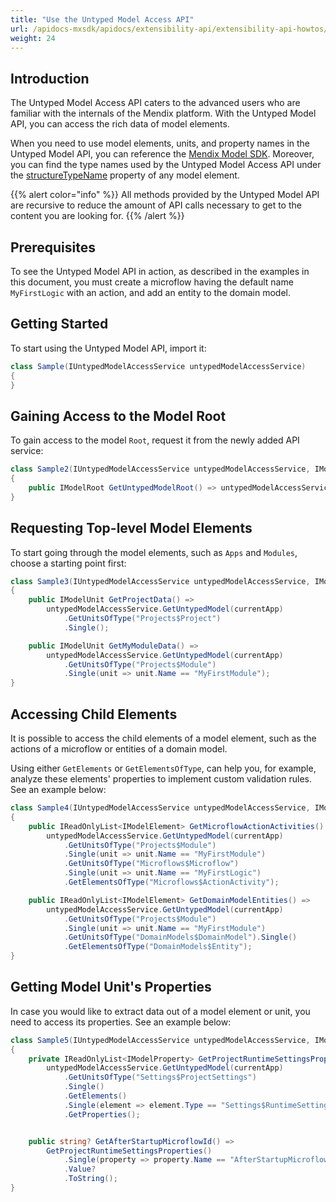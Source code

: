 ```yaml
---
title: "Use the Untyped Model Access API"
url: /apidocs-mxsdk/apidocs/extensibility-api/extensibility-api-howtos/untyped-model-access-api/
weight: 24
---
```


## Introduction

The Untyped Model Access API caters to the advanced users who are familiar with the internals of the Mendix platform. With the Untyped Model API, you can access the rich data of model elements.

When you need to use model elements, units, and property names in the Untyped Model API, you can reference the [Mendix Model SDK](https://apidocs.rnd.mendix.com/modelsdk/latest/index.html). Moreover, you can find the type names used by the Untyped Model Access API under the [structureTypeName](https://apidocs.rnd.mendix.com/modelsdk/latest/classes/Structure.html#structureTypeName) property of any model element.

{{% alert color="info" %}}
All methods provided by the Untyped Model API are recursive to reduce the amount of API calls necessary to get to the content you are looking for.
{{% /alert %}}

## Prerequisites

To see the Untyped Model API in action, as described in the examples in this document, you must create a microflow having the default name `MyFirstLogic` with an action, and add an entity to the domain model.

## Getting Started

To start using the Untyped Model API, import it:

```csharp
class Sample(IUntypedModelAccessService untypedModelAccessService)
{
}
```

## Gaining Access to the Model Root

To gain access to the model `Root`, request it from the newly added API service:

```csharp
class Sample2(IUntypedModelAccessService untypedModelAccessService, IModel currentApp)
{
    public IModelRoot GetUntypedModelRoot() => untypedModelAccessService.GetUntypedModel(currentApp);
}

```

## Requesting Top-level Model Elements

To start going through the model elements, such as `Apps` and `Modules`, choose a starting point first:

```csharp
class Sample3(IUntypedModelAccessService untypedModelAccessService, IModel currentApp)
{
    public IModelUnit GetProjectData() =>
        untypedModelAccessService.GetUntypedModel(currentApp)
            .GetUnitsOfType("Projects$Project")
            .Single();

    public IModelUnit GetMyModuleData() =>
        untypedModelAccessService.GetUntypedModel(currentApp)
            .GetUnitsOfType("Projects$Module")
            .Single(unit => unit.Name == "MyFirstModule");
}
```

## Accessing Child Elements

It is possible to access the child elements of a model element, such as the actions of a microflow or entities of a domain model.

Using either `GetElements` or `GetElementsOfType`, can help you, for example, analyze these elements' properties to implement custom validation rules. See an example below:

```csharp
class Sample4(IUntypedModelAccessService untypedModelAccessService, IModel currentApp)
{
    public IReadOnlyList<IModelElement> GetMicroflowActionActivities() =>
        untypedModelAccessService.GetUntypedModel(currentApp)
            .GetUnitsOfType("Projects$Module")
            .Single(unit => unit.Name == "MyFirstModule")
            .GetUnitsOfType("Microflows$Microflow")
            .Single(unit => unit.Name == "MyFirstLogic")
            .GetElementsOfType("Microflows$ActionActivity");

    public IReadOnlyList<IModelElement> GetDomainModelEntities() =>
        untypedModelAccessService.GetUntypedModel(currentApp)
            .GetUnitsOfType("Projects$Module")
            .Single(unit => unit.Name == "MyFirstModule")
            .GetUnitsOfType("DomainModels$DomainModel").Single()
            .GetElementsOfType("DomainModels$Entity");
}
```

## Getting Model Unit's Properties

In case you would like to extract data out of a model element or unit, you need to access its properties. See an example below:

```csharp
class Sample5(IUntypedModelAccessService untypedModelAccessService, IModel currentApp)
{
    private IReadOnlyList<IModelProperty> GetProjectRuntimeSettingsProperties() =>
        untypedModelAccessService.GetUntypedModel(currentApp)
            .GetUnitsOfType("Settings$ProjectSettings")
            .Single()
            .GetElements()
            .Single(element => element.Type == "Settings$RuntimeSettings")
            .GetProperties();


    public string? GetAfterStartupMicroflowId() =>
        GetProjectRuntimeSettingsProperties()
            .Single(property => property.Name == "AfterStartupMicroflowId")
            .Value?
            .ToString();
}
```
